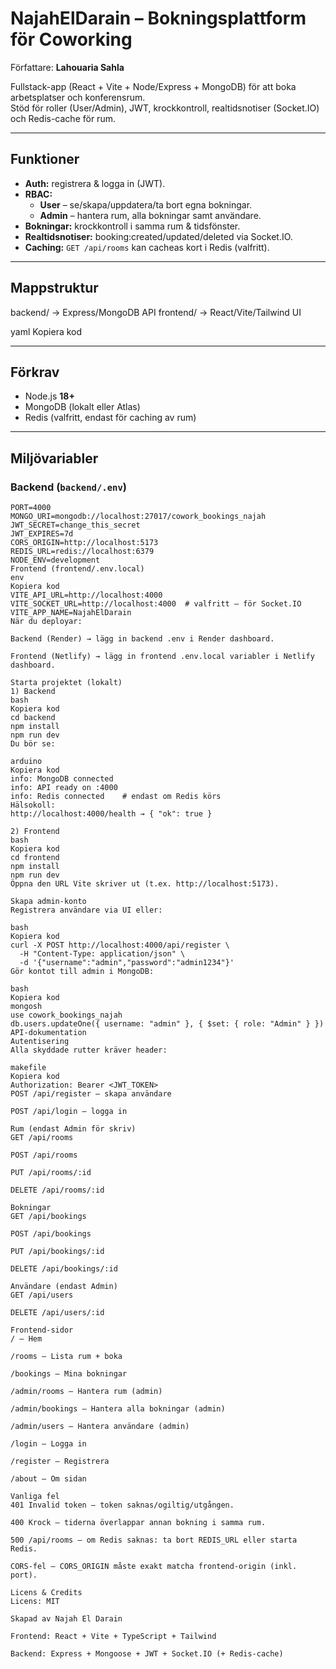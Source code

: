 # NajahElDarain – Bokningsplattform för Coworking

Författare: **Lahouaria Sahla**

Fullstack-app (React + Vite + Node/Express + MongoDB) för att boka arbetsplatser och konferensrum.  
Stöd för roller (User/Admin), JWT, krockkontroll, realtidsnotiser (Socket.IO) och Redis-cache för rum.

---

## Funktioner

- **Auth:** registrera & logga in (JWT).
- **RBAC:**
  - **User** – se/skapa/uppdatera/ta bort egna bokningar.
  - **Admin** – hantera rum, alla bokningar samt användare.
- **Bokningar:** krockkontroll i samma rum & tidsfönster.
- **Realtidsnotiser:** booking:created/updated/deleted via Socket.IO.
- **Caching:** `GET /api/rooms` kan cacheas kort i Redis (valfritt).

---

## Mappstruktur

backend/ → Express/MongoDB API
frontend/ → React/Vite/Tailwind UI

yaml
Kopiera kod

---

## Förkrav

- Node.js **18+**
- MongoDB (lokalt eller Atlas)
- Redis (valfritt, endast för caching av rum)

---

## Miljövariabler

### Backend (`backend/.env`)
```env
PORT=4000
MONGO_URI=mongodb://localhost:27017/cowork_bookings_najah
JWT_SECRET=change_this_secret
JWT_EXPIRES=7d
CORS_ORIGIN=http://localhost:5173
REDIS_URL=redis://localhost:6379
NODE_ENV=development
Frontend (frontend/.env.local)
env
Kopiera kod
VITE_API_URL=http://localhost:4000
VITE_SOCKET_URL=http://localhost:4000  # valfritt – för Socket.IO
VITE_APP_NAME=NajahElDarain
När du deployar:

Backend (Render) → lägg in backend .env i Render dashboard.

Frontend (Netlify) → lägg in frontend .env.local variabler i Netlify dashboard.

Starta projektet (lokalt)
1) Backend
bash
Kopiera kod
cd backend
npm install
npm run dev
Du bör se:

arduino
Kopiera kod
info: MongoDB connected
info: API ready on :4000
info: Redis connected    # endast om Redis körs
Hälsokoll:
http://localhost:4000/health → { "ok": true }

2) Frontend
bash
Kopiera kod
cd frontend
npm install
npm run dev
Öppna den URL Vite skriver ut (t.ex. http://localhost:5173).

Skapa admin-konto
Registrera användare via UI eller:

bash
Kopiera kod
curl -X POST http://localhost:4000/api/register \
  -H "Content-Type: application/json" \
  -d '{"username":"admin","password":"admin1234"}'
Gör kontot till admin i MongoDB:

bash
Kopiera kod
mongosh
use cowork_bookings_najah
db.users.updateOne({ username: "admin" }, { $set: { role: "Admin" } })
API-dokumentation
Autentisering
Alla skyddade rutter kräver header:

makefile
Kopiera kod
Authorization: Bearer <JWT_TOKEN>
POST /api/register – skapa användare

POST /api/login – logga in

Rum (endast Admin för skriv)
GET /api/rooms

POST /api/rooms

PUT /api/rooms/:id

DELETE /api/rooms/:id

Bokningar
GET /api/bookings

POST /api/bookings

PUT /api/bookings/:id

DELETE /api/bookings/:id

Användare (endast Admin)
GET /api/users

DELETE /api/users/:id

Frontend-sidor
/ – Hem

/rooms – Lista rum + boka

/bookings – Mina bokningar

/admin/rooms – Hantera rum (admin)

/admin/bookings – Hantera alla bokningar (admin)

/admin/users – Hantera användare (admin)

/login – Logga in

/register – Registrera

/about – Om sidan

Vanliga fel
401 Invalid token – token saknas/ogiltig/utgången.

400 Krock – tiderna överlappar annan bokning i samma rum.

500 /api/rooms – om Redis saknas: ta bort REDIS_URL eller starta Redis.

CORS-fel – CORS_ORIGIN måste exakt matcha frontend-origin (inkl. port).

Licens & Credits
Licens: MIT

Skapad av Najah El Darain

Frontend: React + Vite + TypeScript + Tailwind

Backend: Express + Mongoose + JWT + Socket.IO (+ Redis-cache)